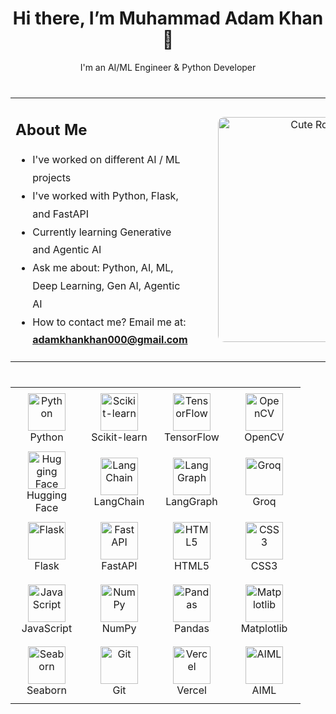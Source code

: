 <h1 align="center">Hi there, I’m Muhammad Adam Khan 👋</h1>

<p align="center">I'm an AI/ML Engineer & Python Developer</p>

<table width="100%" cellspacing="0" cellpadding="0" style="margin-top: 40px; margin-bottom: 40px;">
  <tr>
    <td valign="top" width="60%" style="padding-right: 40px;">
      <h2>About Me</h2>
      <ul style="font-size: 16px; line-height: 1.8; margin-top: 0;">
        <li>I've worked on different AI / ML projects</li>
        <li>I've worked with Python, Flask, and FastAPI</li>
        <li>Currently learning Generative and Agentic AI</li>
        <li>Ask me about: Python, AI, ML, Deep Learning, Gen AI, Agentic AI</li>
<li>How to contact me? Email me at: <a href="mailto:adamkhankhan000@gmail.com"><strong>adamkhankhan000@gmail.com</strong></a></li>
      </ul>
    </td>
    <td align="center" width="40%">
      <img src="https://i.giphy.com/media/qgQUggAC3Pfv687qPC/giphy.gif" alt="Cute Robot Coding" width="360" style="border-radius: 10px;" />
    </td>
  </tr>
</table>


<!-- Tech Stack Grid -->
<div align="center">
  <table>
    <tr>
      <td align="center" width="100px" height="100px">
        <img src="https://cdn.jsdelivr.net/gh/devicons/devicon/icons/python/python-original.svg" width="60" height="60" alt="Python"/><br>Python
      </td>
      <td align="center" width="100px" height="100px">
        <img src="https://upload.wikimedia.org/wikipedia/commons/0/05/Scikit_learn_logo_small.svg" width="60" height="60" alt="Scikit-learn"/><br>Scikit-learn
      </td>
      <td align="center" width="100px" height="100px">
        <img src="https://cdn.jsdelivr.net/gh/devicons/devicon/icons/tensorflow/tensorflow-original.svg" width="60" height="60" alt="TensorFlow"/><br>TensorFlow
      </td>
      <td align="center" width="100px" height="100px">
        <img src="https://avatars.githubusercontent.com/u/5009934?s=64&v=4" width="60" height="60" alt="OpenCV"/><br>OpenCV
      </td>
    </tr>
    <tr>
      <td align="center" width="100px" height="100px">
        <img src="https://huggingface.co/front/assets/huggingface_logo-noborder.svg" width="60" height="60" alt="Hugging Face"/><br>Hugging Face
      </td>
      <td align="center" width="100px" height="100px">
        <img src="https://avatars.githubusercontent.com/u/105770775?s=200&v=4" width="60" height="60" alt="LangChain"/><br>LangChain
      </td>
      <td align="center" width="100px" height="100px">
        <img src="https://camo.githubusercontent.com/ba9213366333d7b44b0133fbc84876d427622bde15cdc738f9001beeb5dd2d27/68747470733a2f2f6c616e67636861696e2d61692e6769746875622e696f2f6c616e6767726170682f7374617469632f776f72646d61726b5f6461726b2e737667" width="60" height="60" alt="LangGraph"/><br>LangGraph
      </td>
      <td align="center" width="100px" height="100px">
        <img src="https://github.com/groq/groq-api-cookbook/raw/main/images/groq-logo.png" width="60" height="60" alt="Groq"/><br>Groq
      </td>
    </tr>
    <tr>
      <td align="center" width="100px" height="100px">
        <img src="https://cdn.jsdelivr.net/gh/devicons/devicon/icons/flask/flask-original.svg" width="60" height="60" alt="Flask"/><br>Flask
      </td>
      <td align="center" width="100px" height="100px">
        <img src="https://fastapi.tiangolo.com/img/logo-margin/logo-teal.svg" width="60" height="60" alt="FastAPI"/><br>FastAPI
      </td>
      <td align="center" width="100px" height="100px">
        <img src="https://cdn.jsdelivr.net/gh/devicons/devicon/icons/html5/html5-original.svg" width="60" height="60" alt="HTML5"/><br>HTML5
      </td>
      <td align="center" width="100px" height="100px">
        <img src="https://cdn.jsdelivr.net/gh/devicons/devicon/icons/css3/css3-original.svg" width="60" height="60" alt="CSS3"/><br>CSS3
      </td>
    </tr>
    <tr>
      <td align="center" width="100px" height="100px">
        <img src="https://cdn.jsdelivr.net/gh/devicons/devicon/icons/javascript/javascript-original.svg" width="60" height="60" alt="JavaScript"/><br>JavaScript
      </td>
      <td align="center" width="100px" height="100px">
        <img src="https://numpy.org/images/logo.svg" width="60" height="60" alt="NumPy"/><br>NumPy
      </td>
      <td align="center" width="100px" height="100px">
        <img src="https://pandas.pydata.org/static/img/pandas_mark.svg" width="60" height="60" alt="Pandas"/><br>Pandas
      </td>
      <td align="center" width="100px" height="100px">
        <img src="https://matplotlib.org/_static/images/logo2.svg" width="60" height="60" alt="Matplotlib"/><br>Matplotlib
      </td>
    </tr>
    <tr>
      <td align="center" width="100px" height="100px">
        <img src="https://seaborn.pydata.org/_static/logo-wide-lightbg.svg" width="60" height="60" alt="Seaborn"/><br>Seaborn
      </td>
      <td align="center" width="100px" height="100px">
        <img src="https://cdn.jsdelivr.net/gh/devicons/devicon/icons/git/git-original.svg" width="60" height="60" alt="Git"/><br>Git
      </td>
      <td align="center" width="100px" height="100px">
        <img src="https://camo.githubusercontent.com/e40cb80a2b7078aaa29e48190c4d665cdfb0a56a0dc871638c7f81efbe230fdb/68747470733a2f2f6173736574732e76657263656c2e636f6d2f696d6167652f75706c6f61642f76313538383830353835382f7265706f7369746f726965732f76657263656c2f6c6f676f2e706e67" width="60" height="60" alt="Vercel"/><br>Vercel
      </td>
      <td align="center" width="100px" height="100px">
        <img src="https://encrypted-tbn0.gstatic.com/images?q=tbn:ANd9GcTFt52JJcjin4mi_yPtw70X_vywBJ_gvEIwkg&s" width="60" height="60" alt="AIML"/><br>AIML
      </td>
    </tr>
  </table>
</div>
